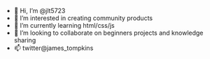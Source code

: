 - 👋 Hi, I’m @jlt5723
- 👀 I’m interested in creating community products
- 🌱 I’m currently learning html/css/js
- 💞️ I’m looking to collaborate on beginners projects and knowledge sharing
- 📫 twitter@james_tompkins

<!---
jlt5723/jlt5723 is a ✨ special ✨ repository because its `README.md` (this file) appears on your GitHub profile.
You can click the Preview link to take a look at your changes.
--->
